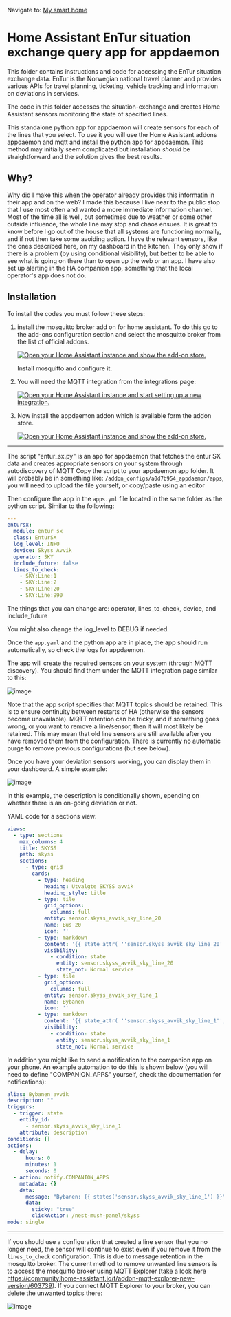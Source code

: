 Navigate to: [My smart home](../..)

# Home Assistant EnTur situation exchange query app for appdaemon

This folder contains instructions and code for accessing the EnTur situation exchange data. EnTur is the Norwegian
national travel planner and provides various APIs for travel planning, ticketing, vehicle tracking and 
information on deviations in services.

The code in this folder accesses the situation-exchange and creates Home Assistant sensors monitoring the state of specified lines.

This standalone python app for appdaemon will create sensors for each of the lines that you select. 
To use it you will use the Home Assistant addons appdaemon and mqtt and install the python app
for appdaemon. This method may initially seem 
complicated but installation *should* be straightforward and the solution gives the best results.

## Why?

Why did I make this when the operator already provides this informatin in their app and on the web? I made this 
because I live near to the public stop that I use most often and wanted a more immediate information channel. Most of the time all is well, but sometimes
due to weather or some other outside influence, the whole line may stop and chaos ensues. It is great to 
know before I go out of the house that all systems are functioning normally, and if not then take some
avoiding action. I have the relevant sensors, like the ones described here, on my dashboard in the kitchen. They only show if there is
a problem (by using conditional visibility), but better to be able to see what is going on there than to open up the web or an app. 
I have also set up alerting in the HA companion app, something that 
the local operator's app does not do.

## Installation

To install the codes you must follow these steps:

1. install the mosquitto broker add on for home assistant. To do this go to the add-ons configuration section and select the mosquitto broker from the list of official addons.

   [![Open your Home Assistant instance and show the add-on store.](https://my.home-assistant.io/badges/supervisor_store.svg)](https://my.home-assistant.io/redirect/supervisor_store/)

   Install mosquitto and configure it.

1. You will need the MQTT integration from the integrations page:
   
   [![Open your Home Assistant instance and start setting up a new integration.](https://my.home-assistant.io/badges/config_flow_start.svg)](https://my.home-assistant.io/redirect/config_flow_start/?domain=mqtt)

1. Now install the appdaemon addon which is available form the addon store.

   [![Open your Home Assistant instance and show the add-on store.](https://my.home-assistant.io/badges/supervisor_store.svg)](https://my.home-assistant.io/redirect/supervisor_store/)

-----------------------------
The script "entur_sx.py" is an app for appdaemon that fetches the entur SX data and creates appropriate sensors on your system through autodiscovery of MQTT
Copy the script to your appdaemon app folder. It will probably be in something like: ```/addon_configs/a0d7b954_appdaemon/apps```, you will need 
to upload the file yourself, or copy/paste using an editor

Then configure the app in the ```apps.yml``` file located in the same folder as the python script. Similar to the following:

```yaml
---
entursx:
  module: entur_sx
  class: EnturSX
  log_level: INFO
  device: Skyss Avvik
  operator: SKY
  include_future: false
  lines_to_check:
    - SKY:Line:1
    - SKY:Line:2
    - SKY:Line:20
    - SKY:Line:990
```

The things that you can change are: operator, lines_to_check, device, and include_future

You might also change the log_level to DEBUG if needed.

Once the ```app.yaml``` and the python app are in place, the app should run automatically, so check the logs for appdaemon.

The app will create the required sensors on your system (through MQTT discovery). You should find them
under the MQTT integration page similar to this:

![image](https://github.com/user-attachments/assets/356eb486-38de-40bd-ab11-5d9eb3e1dea0)

Note that the app script specifies that MQTT topics should be retained. This is to ensure continuity between restarts
of HA (otherwise the sensors become unavailable). MQTT retention can be tricky, and if something goes wrong, or you want to remove a line/sensor, then 
it will most likely be retained. This may mean that old line sensors are still available after you have 
removed them from the configuration. There is currently no automatic purge to remove previous configurations (but see below).

Once you have your deviation sensors working, you can display them in your dashboard. A simple example:

![image](https://github.com/user-attachments/assets/27f9ddef-6c2a-4432-bdb1-5c0c280de0b7)

In this example, the description is conditionally shown, epending on whether there is an on-going deviation or not.

YAML code for a sections view:
```yaml
views:
  - type: sections
    max_columns: 4
    title: SKYSS
    path: skyss
    sections:
      - type: grid
        cards:
          - type: heading
            heading: Utvalgte SKYSS avvik
            heading_style: title
          - type: tile
            grid_options:
              columns: full
            entity: sensor.skyss_avvik_sky_line_20
            name: Bus 20
            icon: ''
          - type: markdown
            content: '{{ state_attr( ''sensor.skyss_avvik_sky_line_20'', ''description'') }}'
            visibility:
              - condition: state
                entity: sensor.skyss_avvik_sky_line_20
                state_not: Normal service
          - type: tile
            grid_options:
              columns: full
            entity: sensor.skyss_avvik_sky_line_1
            name: Bybanen
            icon: ''
          - type: markdown
            content: '{{ state_attr( ''sensor.skyss_avvik_sky_line_1'', ''description'') }}'
            visibility:
              - condition: state
                entity: sensor.skyss_avvik_sky_line_1
                state_not: Normal service
```

In addition you might like to send a notification to the companion app on your phone. An example 
automation to do this is shown below (you will need to define "COMPANION_APPS" yourself, check the documentation for notifications):

```yaml
alias: Bybanen avvik
description: ""
triggers:
  - trigger: state
    entity_id:
      - sensor.skyss_avvik_sky_line_1
    attribute: description
conditions: []
actions:
  - delay:
      hours: 0
      minutes: 1
      seconds: 0
  - action: notify.COMPANION_APPS
    metadata: {}
    data:
      message: "Bybanen: {{ states('sensor.skyss_avvik_sky_line_1') }}"
      data:
        sticky: "true"
        clickAction: /nest-mush-panel/skyss
mode: single
```
--------------------------------------------------------
If you should use a configuration that created a line sensor that you no longer need, the sensor will continue to exist even if you remove it from the ```lines_to_check``` configuration. This is due to
message retention in the mosquitto broker. The current method to remove unwanted line sensors is to access the mosquitto broker using MQTT Explorer (take a look here https://community.home-assistant.io/t/addon-mqtt-explorer-new-version/603739). If you connect MQTT Explorer to your broker, you can delete the unwanted topics there:

![image](https://github.com/user-attachments/assets/b0f9e176-149b-41f1-9038-f2b5f30b3bec)


